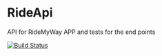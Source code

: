 # RideApi
API for RideMyWay APP and tests for the end points

[![Build Status](https://travis-ci.org/larryTheGeek/RideApi.svg?branch=feat%2Fadd-db)](https://travis-ci.org/larryTheGeek/RideApi)

